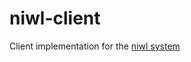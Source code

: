 # niwl-client

Client implementation for the [niwl system](https://git.openprivacy.ca/openprivacy/niwl)
